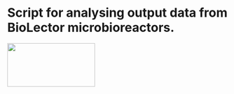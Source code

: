 # Script for analysing output data from BioLector microbioreactors. 
<img src="https://github.com/user-attachments/assets/cc096bc4-2b67-4081-a8b5-462e737f6857" width="200" height="100" caption="BioLectorII">



